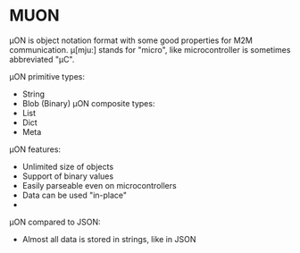 # MUON
µON is object notation format with some good properties for M2M communication.
µ[mju:] stands for "micro", like microcontroller is sometimes abbreviated "µC".

µON primitive types:
* String
* Blob (Binary)
µON composite types:
* List
* Dict
* Meta

µON features:
* Unlimited size of objects
* Support of binary values
* Easily parseable even on microcontrollers
* Data can be used "in-place"
* 

µON compared to JSON:
* Almost all data is stored in strings, like in JSON
